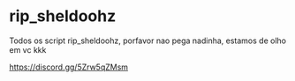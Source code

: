 # rip_sheldoohz


Todos os script rip_sheldoohz, porfavor nao pega nadinha, estamos de olho em vc kkk

https://discord.gg/5Zrw5qZMsm

